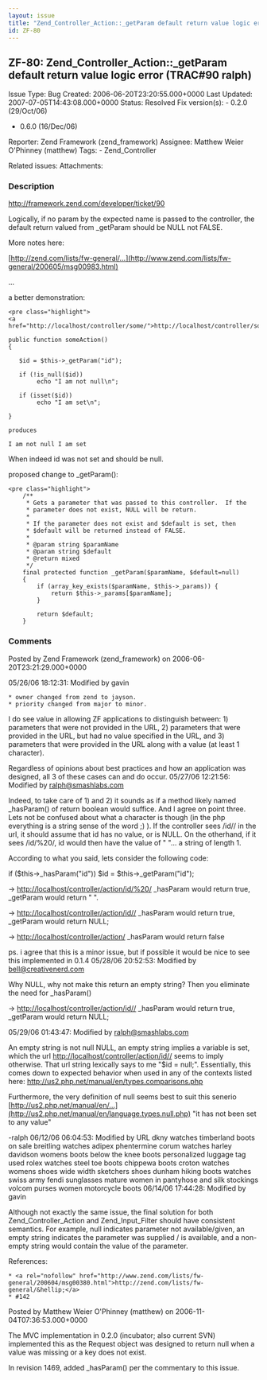 ```yaml
---
layout: issue
title: "Zend_Controller_Action::_getParam default return value logic error (TRAC#90 ralph)"
id: ZF-80
---
```


ZF-80: Zend\_Controller\_Action::\_getParam default return value logic error (TRAC#90 ralph)
--------------------------------------------------------------------------------------------

 Issue Type: Bug Created: 2006-06-20T23:20:55.000+0000 Last Updated: 2007-07-05T14:43:08.000+0000 Status: Resolved Fix version(s): - 0.2.0 (29/Oct/06)
- 0.6.0 (16/Dec/06)
 
 Reporter:  Zend Framework (zend\_framework)  Assignee:  Matthew Weier O'Phinney (matthew)  Tags: - Zend\_Controller
 
 Related issues: 
 Attachments: 
### Description

<http://framework.zend.com/developer/ticket/90>

Logically, if no param by the expected name is passed to the controller, the default return valued from \_getParam should be NULL not FALSE.

More notes here:

[http://zend.com/lists/fw-general/…](http://www.zend.com/lists/fw-general/200605/msg00983.html)

...

a better demonstration:

 
    <pre class="highlight">
    <a href="http://localhost/controller/some/">http://localhost/controller/some/</a>
    
    public function someAction()
    {
    
       $id = $this->_getParam("id");
    
       if (!is_null($id))
            echo "I am not null\n";
    
       if (isset($id))
            echo "I am set\n";
    
    }
    
    produces
    
    I am not null I am set


When indeed id was not set and should be null.

proposed change to \_getParam():

 
    <pre class="highlight">
        /**
         * Gets a parameter that was passed to this controller.  If the
         * parameter does not exist, NULL will be return.
         *
         * If the parameter does not exist and $default is set, then
         * $default will be returned instead of FALSE.
         *
         * @param string $paramName
         * @param string $default
         * @return mixed
         */
        final protected function _getParam($paramName, $default=null)
        {
            if (array_key_exists($paramName, $this->_params)) {
                return $this->_params[$paramName];
            }
    
            return $default;
        }


 

 

### Comments

Posted by Zend Framework (zend\_framework) on 2006-06-20T23:21:29.000+0000

05/26/06 18:12:31: Modified by gavin

 
    * owner changed from zend to jayson.
    * priority changed from major to minor.


I do see value in allowing ZF applications to distinguish between: 1) parameters that were not provided in the URL, 2) parameters that were provided in the URL, but had no value specified in the URL, and 3) parameters that were provided in the URL along with a value (at least 1 character).

Regardless of opinions about best practices and how an application was designed, all 3 of these cases can and do occur. 05/27/06 12:21:56: Modified by ralph@smashlabs.com

Indeed, to take care of 1) and 2) it sounds as if a method likely named \_hasParam() of return boolean would suffice. And I agree on point three. Lets not be confused about what a character is though (in the php everything is a string sense of the word ;) ). If the controller sees /id// in the url, it should assume that id has no value, or is NULL. On the otherhand, if it sees /id/%20/, id would then have the value of " "... a string of length 1.

According to what you said, lets consider the following code:

if ($this->\_hasParam("id")) $id = $this->\_getParam("id");

-> <http://localhost/controller/action/id/%20/> \_hasParam would return true, \_getParam would return " ".

-> <http://localhost/controller/action/id//> \_hasParam would return true, \_getParam would return NULL;

-> <http://localhost/controller/action/> \_hasParam would return false

ps. i agree that this is a minor issue, but if possible it would be nice to see this implemented in 0.1.4 05/28/06 20:52:53: Modified by bell@creativenerd.com

Why NULL, why not make this return an empty string? Then you eliminate the need for \_hasParam()

-> <http://localhost/controller/action/id//> \_hasParam would return true, \_getParam would return NULL;

05/29/06 01:43:47: Modified by ralph@smashlabs.com

An empty string is not null NULL, an empty string implies a variable is set, which the url <http://localhost/controller/action/id//> seems to imply otherwise. That url string lexically says to me "$id = null;". Essentially, this comes down to expected behavior when used in any of the contexts listed here: <http://us2.php.net/manual/en/types.comparisons.php>

Furthermore, the very definition of null seems best to suit this senerio [http://us2.php.net/manual/en/…](http://us2.php.net/manual/en/language.types.null.php) "it has not been set to any value"

-ralph 06/12/06 06:04:53: Modified by URL dkny watches timberland boots on sale breitling watches adipex phentermine corum watches harley davidson womens boots below the knee boots personalized luggage tag used rolex watches steel toe boots chippewa boots croton watches womens shoes wide width sketchers shoes dunham hiking boots watches swiss army fendi sunglasses mature women in pantyhose and silk stockings volcom purses women motorcycle boots 06/14/06 17:44:28: Modified by gavin

Although not exactly the same issue, the final solution for both Zend\_Controller\_Action and Zend\_Input\_Filter should have consistent semantics. For example, null indicates parameter not available/given, an empty string indicates the parameter was supplied / is available, and a non-empty string would contain the value of the parameter.

References:

 
    * <a rel="nofollow" href="http://www.zend.com/lists/fw-general/200604/msg00380.html">http://zend.com/lists/fw-general/&hellip;</a>
    * #142 


 

 

Posted by Matthew Weier O'Phinney (matthew) on 2006-11-04T07:36:53.000+0000

The MVC implementation in 0.2.0 (incubator; also current SVN) implemented this as the Request object was designed to return null when a value was missing or a key does not exist.

In revision 1469, added \_hasParam() per the commentary to this issue.

 

 
